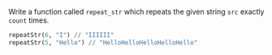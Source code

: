 Write a function called `repeat_str` which repeats the given string `src` exactly `count` times.

```python
repeatStr(6, "I") // "IIIIII"
repeatStr(5, "Hello") // "HelloHelloHelloHelloHello"
```